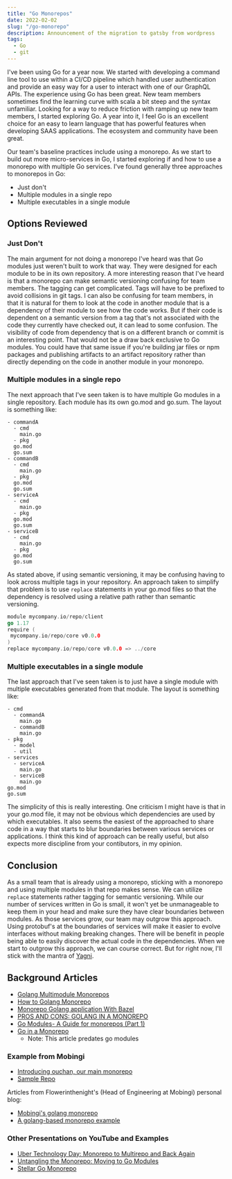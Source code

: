 ```yaml
---
title: "Go Monorepos"
date: 2022-02-02
slug: "/go-monorepo"
description: Announcement of the migration to gatsby from wordpress
tags:
  - Go
  - git
---
```

I've been using Go for a year now. We started with developing a command line tool to use within a CI/CD pipeline
which handled user authentication and provide an easy way for a user to interact with one of our GraphQL APIs.
The experience using Go has been great. New team members sometimes find the learning curve with scala a bit steep
and the syntax unfamiliar. Looking for a way to reduce friction with ramping up new team members, I started exploring Go.
A year into it, I feel Go is an excellent choice for an easy to learn language that has powerful features when developing
SAAS applications. The ecosystem and community have been great.

Our team's baseline practices include using a monorepo. As we start to build out more micro-services in Go, I started
exploring if and how to use a monorepo with multiple Go services. I've found generally three approaches to monorepos in Go:
* Just don't
* Multiple modules in a single repo
* Multiple executables in a single module

## Options Reviewed

### Just Don't
The main argument for not doing a monorepo I've heard was that Go modules just weren't built to work that way. They
were designed for each module to be in its own repository.  A more interesting reason that I've heard is that a
monorepo can make semantic versioning confusing for team members. The tagging can get complicated. Tags will have to
be prefixed to avoid collisions in git tags. I can also be confusing for team members, in that it is natural for them
to look at the code in another module that is a dependency of their module to see how the code works. But if their code
is dependent on a semantic version from a tag that's not associated with the code they currently have checked out, it
can lead to some confusion. The visibility of code from dependency that is on a different branch or commit is an interesting
point. That would not be a draw back exclusive to Go modules. You could have that same issue if you're building jar files or npm packages
and publishing artifacts to an artifact repository rather than directly depending on the code in another module in your
monorepo.

### Multiple modules in a single repo
The next approach that I've seen taken is to have multiple Go modules in a single repository. Each module has its own go.mod and go.sum.
The layout is something like:
```text
- commandA
  - cmd
    main.go
  - pkg
  go.mod
  go.sum
- commandB
  - cmd
    main.go
  - pkg
  go.mod
  go.sum
- serviceA
  - cmd
    main.go
  - pkg
  go.mod
  go.sum
- serviceB
  - cmd
    main.go
  - pkg
  go.mod
  go.sum
```
As stated above, if using semantic versioning, it may be confusing having to look across multiple tags in your
repository. An approach taken to simplify that problem is to use `replace` statements in your go.mod files so that
the dependency is resolved using a relative path rather than semantic versioning.
```go
module mycompany.io/repo/client
go 1.17
require (
 mycompany.io/repo/core v0.0.0
)
replace mycompany.io/repo/core v0.0.0 => ../core
```

### Multiple executables in a single module
The last approach that I've seen taken is to just have a single module with multiple executables generated from that
module. The layout is something like:
```text
- cmd
  - commandA
    main.go
  - commandB
    main.go
- pkg
  - model
  - util
- services
  - serviceA
    main.go
  - serviceB
    main.go
go.mod
go.sum
```
The simplicity of this is really interesting. One criticism I might have is that in your go.mod file, it may not be
obvious which dependencies are used by which executables. It also seems the easiest of the approached to share code
in a way that starts to blur boundaries between various services or applications. I think this kind of approach can
be really useful, but also expects more discipline from your contibutors, in my opinion.

## Conclusion
As a small team that is already using a monorepo, sticking with a monorepo and using multiple modules in that repo makes sense.
We can utilize `replace` statements rather tagging for semantic versioning. While our number of services written in Go is small,
it won't yet be unmanageable to keep them in your head and make sure they have clear boundaries between modules. As
those services grow, our team may outgrow this approach. Using protobuf's at the boundaries of services will make it easier to evolve
interfaces without making breaking changes. There will be benefit in people being able to easily discover the actual
code in the dependencies. When we start to outgrow this approach, we can course correct. But for right now, I'll stick with
the mantra of [Yagni](https://www.martinfowler.com/bliki/Yagni.html).

## Background Articles
* [Golang Multimodule Monorepos](https://irilivibi.medium.com/golang-multimodule-monorepo-tutorial-3f5cf10e9b9a)
* [How to Golang Monorepo](https://medium.com/goc0de/how-to-golang-monorepo-4f62320a01fd)
* [Monorepo Golang application With Bazel](https://hardyantz.medium.com/getting-started-monorepo-golang-application-with-bazel-370ed1069b4f)
* [PROS AND CONS: GOLANG IN A MONOREPO](https://pliutau.com/pros_and_cons_golang_in_monorepo/)
* [Go Modules- A Guide for monorepos (Part 1)](https://engineering.grab.com/go-module-a-guide-for-monorepos-part-1)
* [Go in a Monorepo](https://blog.gopheracademy.com/advent-2015/go-in-a-monorepo/)
  * Note: This article predates go modules

### Example from Mobingi
* [Introducing ouchan, our main monorepo](https://tech.mobingi.com/2018/09/25/ouchan-monorepo.html)
* [Sample Repo](https://github.com/flowerinthenight/golang-monorepo)

Articles from Flowerinthenight's (Head of Engineering at Mobingi) personal blog:
* [Mobingi's golang monorepo](https://flowerinthenight.com/blog/2018/09/25/ouchan-monorepo)
* [A golang-based monorepo example](https://flowerinthenight.com/blog/2018/02/06/golang-monorepo)

### Other Presentations on YouTube and Examples
* [Uber Technology Day: Monorepo to Multirepo and Back Again](https://youtu.be/lV8-1S28ycM)
* [Untangling the Monorepo: Moving to Go Modules](https://youtu.be/OxxnE2Fi3a4)
* [Stellar Go Monorepo](https://github.com/stellar/go)
